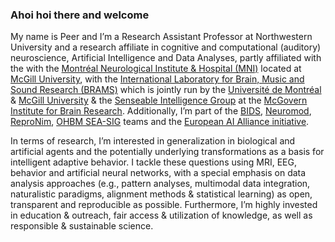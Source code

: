 ### Ahoi hoi there and welcome 

My name is Peer and I’m a Research Assistant Professor at Northwestern University and a research affiliate in cognitive and computational (auditory) neuroscience, Artificial Intelligence and Data Analyses, partly affiliated with the with the [Montréal Neurological Institute & Hospital (MNI)](https://www.mcgill.ca/neuro/) located at [McGill University](https://www.mcgill.ca/), with the [International Laboratory for Brain, Music and Sound Research (BRAMS)](https://www.brams.org/en/) which is jointly run by the [Université de Montréal](https://www.umontreal.ca/) & [McGill University](https://www.mcgill.ca/) & the [Senseable Intelligence Group](https://sensein.group/) at the [McGovern Institute for Brain Research](https://mcgovern.mit.edu/). Additionally, I’m part of the [BIDS](https://bids-specification.readthedocs.io/en/stable/index.html), [Neuromod](https://www.cneuromod.ca/), [ReproNim](https://www.repronim.org/), [OHBM SEA-SIG](https://ohbm-environment.org/) teams and the [European AI Alliance initiative](https://digital-strategy.ec.europa.eu/en/policies/european-ai-alliance).

In terms of research, I’m interested in generalization in biological and artificial agents and the potentially underlying transformations as a basis for intelligent adaptive behavior. I tackle these questions using MRI, EEG, behavior and artificial neural networks, with a special emphasis on data analysis approaches (e.g., pattern analyses, multimodal data integration, naturalistic paradigms, alignment methods & statistical learning) as open, transparent and reproducible as possible. Furthermore, I’m highly invested in education & outreach, fair access & utilization of knowledge, as well as responsible & sustainable science.
